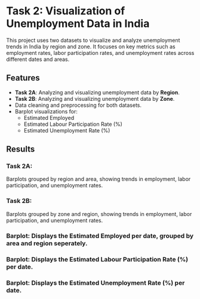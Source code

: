 
# Task 2: Visualization of Unemployment Data in India

This project uses two datasets to visualize and analyze unemployment trends in India by region and zone. It focuses on key metrics such as employment rates, labor participation rates, and unemployment rates across different dates and areas.

## Features
- **Task 2A**: Analyzing and visualizing unemployment data by **Region**.
- **Task 2B**: Analyzing and visualizing unemployment data by **Zone**.
- Data cleaning and preprocessing for both datasets.
- Barplot visualizations for:
  - Estimated Employed
  - Estimated Labour Participation Rate (%)
  - Estimated Unemployment Rate (%)
 
## Results
### Task 2A:
Barplots grouped by region and area, showing trends in employment, labor participation, and unemployment rates.
### Task 2B:
Barplots grouped by zone and region, showing trends in employment, labor participation, and unemployment rates.


### Barplot: Displays the Estimated Employed per date, grouped by area and region seperately.
### Barplot: Displays the Estimated Labour Participation Rate (%) per date.
### Barplot: Displays the Estimated Unemployment Rate (%) per date. 
